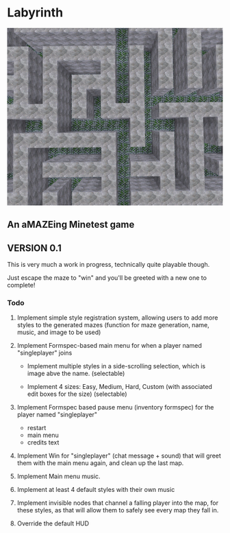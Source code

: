 # Labyrinth
![screenshot](screenshot.jpg)
## An aMAZEing Minetest game

## VERSION 0.1

This is very much a work in progress, technically quite playable though. 

Just escape the maze to "win" and you'll be greeted with a new one to complete!


### Todo

1. Implement simple style registration system, allowing users to add more styles to the generated mazes (function for maze generation, name, music, and image to be used)

2. Implement Formspec-based main menu for when a player named "singleplayer" joins
    
    - Implement multiple styles in a side-scrolling selection, which is image abve the name. (selectable)
    
    - Implement 4 sizes: Easy, Medium, Hard, Custom (with associated edit boxes for the size) (selectable)
    
3. Implement Formspec based pause menu (inventory formspec) for the player named "singleplayer"
    - restart
    - main menu
    - credits text

4. Implement Win for "singleplayer" (chat message + sound) that will greet them with the main menu again, and clean up the last map.

5. Implement Main menu music.

6. Implement at least 4 default styles with their own music

7. Implement invisible nodes that channel a falling player into the map, for these styles, as that will allow them to safely see every map they fall in.

8. Override the default HUD

